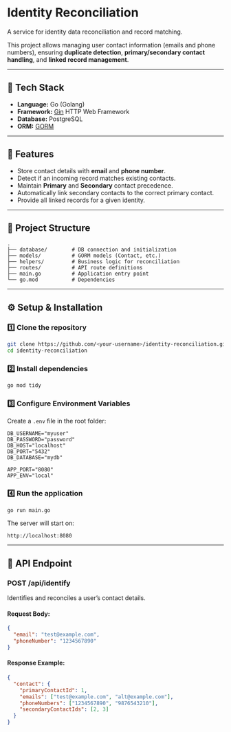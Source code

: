# Identity Reconciliation
A service for identity data reconciliation and record matching.  

This project allows managing user contact information (emails and phone numbers), ensuring **duplicate detection**, **primary/secondary contact handling**, and **linked record management**.

---

## 🚀 Tech Stack
- **Language:** Go (Golang)  
- **Framework:** [Gin](https://github.com/gin-gonic/gin) HTTP Web Framework  
- **Database:** PostgreSQL  
- **ORM:** [GORM](https://gorm.io/)  

---

## 📌 Features
- Store contact details with **email** and **phone number**.  
- Detect if an incoming record matches existing contacts.  
- Maintain **Primary** and **Secondary** contact precedence.  
- Automatically link secondary contacts to the correct primary contact.  
- Provide all linked records for a given identity.  

---

## 📂 Project Structure
```
.
├── database/        # DB connection and initialization
├── models/          # GORM models (Contact, etc.)
├── helpers/         # Business logic for reconciliation
├── routes/          # API route definitions
├── main.go          # Application entry point
└── go.mod           # Dependencies
```

---

## ⚙️ Setup & Installation

### 1️⃣ Clone the repository
```bash
git clone https://github.com/<your-username>/identity-reconciliation.git
cd identity-reconciliation
```

### 2️⃣ Install dependencies
```bash
go mod tidy
```

### 3️⃣ Configure Environment Variables
Create a `.env` file in the root folder:
```env
DB_USERNAME="myuser"
DB_PASSWORD="password"
DB_HOST="localhost"
DB_PORT="5432"
DB_DATABASE="mydb"

APP_PORT="8080"
APP_ENV="local"
```

### 4️⃣ Run the application
```bash
go run main.go
```

The server will start on:
```
http://localhost:8080
```

---

## 📡 API Endpoint

### **POST /api/identify**
Identifies and reconciles a user’s contact details.  

#### Request Body:
```json
{
  "email": "test@example.com",
  "phoneNumber": "1234567890"
}
```

#### Response Example:
```json
{
  "contact": {
    "primaryContactId": 1,
    "emails": ["test@example.com", "alt@example.com"],
    "phoneNumbers": ["1234567890", "9876543210"],
    "secondaryContactIds": [2, 3]
  }
}
```
